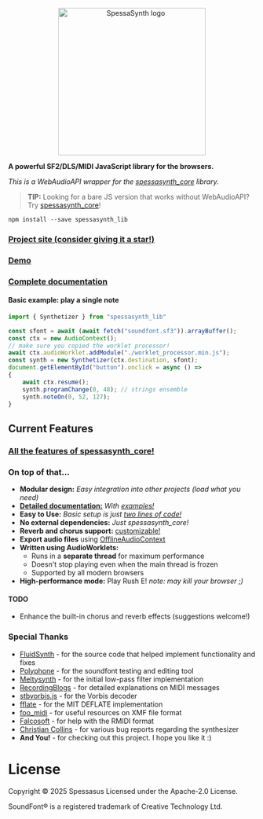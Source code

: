 <!--suppress HtmlDeprecatedAttribute, HtmlRequiredAltAttribute, HtmlExtraClosingTag -->
<p align='center'>
<img src='https://raw.githubusercontent.com/spessasus/SpessaSynth/refs/heads/master/src/website/spessasynth_logo_rounded.png' width='300' alt='SpessaSynth logo'>
</p>

**A powerful SF2/DLS/MIDI JavaScript library for the browsers.**

*This is a WebAudioAPI wrapper for the [spessasynth_core](https://github.com/spessasus/spessasynth_core) library.*

> **TIP:**
> Looking for a bare JS version that works without WebAudioAPI? Try [spessasynth_core](https://github.com/spessasus/spessasynth_core)!

```shell
npm install --save spessasynth_lib
```

### [Project site (consider giving it a star!)](https://github.com/spessasus/spessasynth_lib)

### [Demo](https://spessasus.github.io/SpessaSynth)

### [Complete documentation](https://github.com/spessasus/spessasynth_lib/wiki/)

#### Basic example: play a single note

```js
import { Synthetizer } from "spessasynth_lib"

const sfont = await (await fetch("soundfont.sf3")).arrayBuffer();
const ctx = new AudioContext();
// make sure you copied the worklet processor!
await ctx.audioWorklet.addModule("./worklet_processor.min.js");
const synth = new Synthetizer(ctx.destination, sfont);
document.getElementById("button").onclick = async () =>
{
    await ctx.resume();
    synth.programChange(0, 48); // strings ensemble
    synth.noteOn(0, 52, 127);
}
```

## Current Features

### [All the features of spessasynth_core!](https://github.com/spessasus/spessasynth_core?#current-features)

### On top of that...
- **Modular design:** *Easy integration into other projects (load what you need)*
- **[Detailed documentation:](https://github.com/spessasus/spessasynth_lib/wiki/Home)** *With [examples!](https://github.com/spessasus/spessasynth_lib/wiki/Getting-Started#examples)*
- **Easy to Use:** *Basic setup is just [two lines of code!](https://github.com/spessasus/spessasynth_lib/wiki/Getting-Started#minimal-setup)*
- **No external dependencies:** *Just spessasynth_core!*
- **Reverb and chorus support:** [customizable!](https://github.com/spessasus/spessasynth_lib/wiki/Synthetizer-Class#effects-configuration-object)
- **Export audio files** using [OfflineAudioContext](https://developer.mozilla.org/en-US/docs/Web/API/OfflineAudioContext)
- **Written using AudioWorklets:** 
  - Runs in a **separate thread** for maximum performance
  - Doesn't stop playing even when the main thread is frozen
  - Supported by all modern browsers
- **High-performance mode:** Play Rush E! *note: may kill your browser ;)*

#### TODO
- Enhance the built-in chorus and reverb effects (suggestions welcome!)

### Special Thanks
- [FluidSynth](https://github.com/FluidSynth/fluidsynth) - for the source code that helped implement functionality and fixes
- [Polyphone](https://www.polyphone-soundfonts.com/) - for the soundfont testing and editing tool
- [Meltysynth](https://github.com/sinshu/meltysynth) - for the initial low-pass filter implementation
- [RecordingBlogs](https://www.recordingblogs.com/) - for detailed explanations on MIDI messages
- [stbvorbis.js](https://github.com/hajimehoshi/stbvorbis.js) - for the Vorbis decoder
- [fflate](https://github.com/101arrowz/fflate) - for the MIT DEFLATE implementation
- [foo_midi](https://github.com/stuerp/foo_midi) - for useful resources on XMF file format
- [Falcosoft](https://falcosoft.hu) - for help with the RMIDI format
- [Christian Collins](https://schristiancollins.com) - for various bug reports regarding the synthesizer
- **And You!** - for checking out this project. I hope you like it :)


# License
Copyright © 2025 Spessasus
Licensed under the Apache-2.0 License.

SoundFont® is a registered trademark of Creative Technology Ltd.